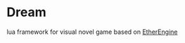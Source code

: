 # Dream
lua framework for visual novel game based on [EtherEngine](https://github.com/VoidmatrixHeathcliff/EtherEngine)
